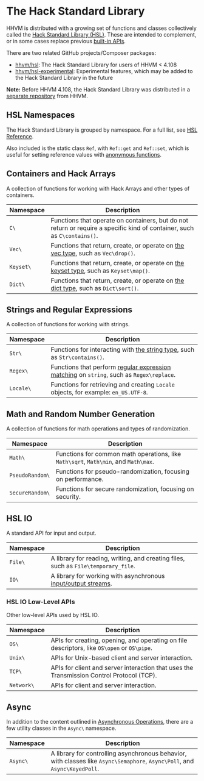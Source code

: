 # The Hack Standard Library

HHVM is distributed with a growing set of functions and classes
collectively called the [Hack Standard Library (HSL)](/docs/hsl/overview).
These are intended to complement, or in some cases replace previous
[built-in APIs](/docs/apis/overview).

There are two related GitHub projects/Composer packages:
- [hhvm/hsl](https://github.com/hhvm/hsl/): The Hack Standard Library for users
  of HHVM < 4.108
- [hhvm/hsl-experimental](https://github.com/hhvm/hsl-experimental/):
  Experimental features, which may be added to the Hack Standard Library in the
  future

**Note:** Before HHVM 4.108, the Hack Standard Library was distributed
in a [separate repository](https://github.com/hhvm/hsl/) from HHVM.

## HSL Namespaces
The Hack Standard Library is grouped by namespace. For a full list, see [HSL Reference](/docs/hsl/overview).

Also included is the static class `Ref`, with `Ref::get` and `Ref::set`, which is useful for setting reference values with [anonymous functions](/docs/hack/functions/anonymous-functions).

## Containers and Hack Arrays
A collection of functions for working with Hack Arrays and other types of containers.

|     Namespace     | Description                                                                                                                                     |
|-------------------|-------------------------------------------------------------------------------------------------------------------------------------------------|
| `C\`              | Functions that operate on containers, but do not return or require a specific kind of container, such as `C\contains()`.                        |
| `Vec\`            | Functions that return, create, or operate on [the vec type](/docs/hack/arrays-and-collections/vec-keyset-and-dict#vec), such as `Vec\drop()`.        |
| `Keyset\`         | Functions that return, create, or operate on [the keyset type](/docs/hack/arrays-and-collections/vec-keyset-and-dict#keyset), such as `Keyset\map()`.|
| `Dict\`           | Functions that return, create, or operate on [the dict type](/docs/hack/arrays-and-collections/vec-keyset-and-dict#dict), such as `Dict\sort()`.     |

## Strings and Regular Expressions
A collection of functions for working with strings.

|     Namespace     | Description                                                                                                                                     |
|-------------------|-------------------------------------------------------------------------------------------------------------------------------------------------|
| `Str\`            | Functions for interacting with [the string type](/docs/hack/built-in-types/string), such as `Str\contains()`.                                        |
| `Regex\`          | Functions that perform [regular expression matching](/docs/hack/built-in-types/string#working-with-regex) on `string`, such as `Regex\replace`.      |
| `Locale\`         | Functions for retrieving and creating `Locale` objects, for example: `en_US.UTF-8`.                                                             |

## Math and Random Number Generation
A collection of functions for math operations and types of randomization.

|     Namespace     | Description                                                                                                                                     |
|-------------------|-------------------------------------------------------------------------------------------------------------------------------------------------|
| `Math\`           | Functions for common math operations, like `Math\sqrt`, `Math\min`, and `Math\max`.                                                             |
| `PseudoRandom\`   | Functions for pseudo-randomization, focusing on performance.                                                                                    |
| `SecureRandom\`   | Functions for secure randomization, focusing on security.                                                                                       |

## HSL IO
A standard API for input and output.

|     Namespace     | Description                                                                                                                                     |
|-------------------|-------------------------------------------------------------------------------------------------------------------------------------------------|
| `File\`           | A library for reading, writing, and creating files, such as `File\temporary_file`.                                                              |
| `IO\`             | A library for working with asynchronous [input/output streams](/docs/hack/getting-started/input-and-output).                                         |

### HSL IO Low-Level APIs
Other low-level APIs used by HSL IO.

|     Namespace     | Description                                                                                                                                     |
|-------------------|-------------------------------------------------------------------------------------------------------------------------------------------------|
| `OS\`             | APIs for creating, opening, and operating on file descriptors, like `OS\open` or `OS\pipe`.                                                     |
| `Unix\`           | APIs for Unix-based client and server interaction.                                                                                              |
| `TCP\`            | APIs for client and server interaction that uses the Transmission Control Protocol (TCP).                                                       |
| `Network\`        | APIs for client and server interaction.                                                                                                         |

## Async
In addition to the content outlined in [Asynchronous Operations](/docs/hack/asynchronous-operations/introduction), there are a few utility classes in the `Async\` namespace.

|      Namespace    | Description                                                                                                                                     |
|-------------------|-------------------------------------------------------------------------------------------------------------------------------------------------|
| `Async\`          | A library for controlling asynchronous behavior, with classes like `Async\Semaphore`, `Async\Poll`, and `Async\KeyedPoll`.                      |
